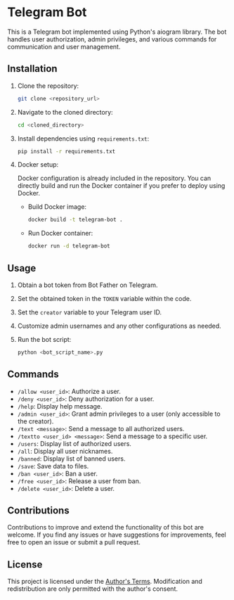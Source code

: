 # Telegram Bot

This is a Telegram bot implemented using Python's aiogram library. The bot handles user authorization, admin privileges, and various commands for communication and user management.

## Installation

1. Clone the repository:

    ```bash
    git clone <repository_url>
    ```

2. Navigate to the cloned directory:

    ```bash
    cd <cloned_directory>
    ```

3. Install dependencies using `requirements.txt`:

    ```bash
    pip install -r requirements.txt
    ```

4. Docker setup:

    Docker configuration is already included in the repository. You can directly build and run the Docker container if you prefer to deploy using Docker.

    - Build Docker image:

        ```bash
        docker build -t telegram-bot .
        ```

    - Run Docker container:

        ```bash
        docker run -d telegram-bot
        ```

## Usage

1. Obtain a bot token from Bot Father on Telegram.
2. Set the obtained token in the `TOKEN` variable within the code.
3. Set the `creator` variable to your Telegram user ID.
4. Customize admin usernames and any other configurations as needed.
5. Run the bot script:

    ```bash
    python <bot_script_name>.py
    ```

## Commands

- `/allow <user_id>`: Authorize a user.
- `/deny <user_id>`: Deny authorization for a user.
- `/help`: Display help message.
- `/admin <user_id>`: Grant admin privileges to a user (only accessible to the creator).
- `/text <message>`: Send a message to all authorized users.
- `/textto <user_id> <message>`: Send a message to a specific user.
- `/users`: Display list of authorized users.
- `/all`: Display all user nicknames.
- `/banned`: Display list of banned users.
- `/save`: Save data to files.
- `/ban <user_id>`: Ban a user.
- `/free <user_id>`: Release a user from ban.
- `/delete <user_id>`: Delete a user.

## Contributions

Contributions to improve and extend the functionality of this bot are welcome. If you find any issues or have suggestions for improvements, feel free to open an issue or submit a pull request.

## License

This project is licensed under the [Author's Terms](LICENSE). Modification and redistribution are only permitted with the author's consent.



